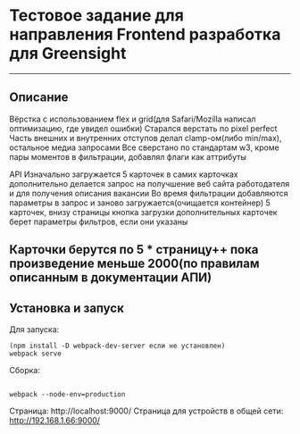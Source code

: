 # Тестовое задание для направления Frontend разработка для Greensight
---
## Описание

Вёрстка с использованием flex и grid(для Safari/Mozilla написал оптимизацию, где увидел ошибки)
Старался верстать по pixel perfect
Часть внешних и внутренних отступов делал clamp-ом(либо min/max), остальное медиа запросами
Все сверстано по стандартам w3, кроме пары моментов в фильтрации, добавлял флаги как аттрибуты


API
Изначально загружается 5 карточек
в самих карточках дополнительно делается запрос на получшение веб сайта работодателя и для получения описания вакансии
Во время фильтрации добавляются параметры в запрос и заново загружается(очищается контейнер) 5 карточек, внизу страницы кнопка загрузки дополнительных карточек берет параметры фильтров, если они указаны

Карточки берутся по 5 * страницу++ пока произведение меньше 2000(по правилам описанным в документации АПИ)
---
## Установка и запуск
Для запуска:
````
(npm install -D webpack-dev-server если не установлен)
webpack serve

````

Сборка:
````

webpack --node-env=production

````
Страница: http://localhost:9000/
Страница для устройств в общей сети: http://192.168.1.66:9000/

